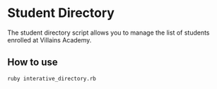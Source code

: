 # Student Directory #

The student directory script allows you to manage the list of students enrolled at Villains Academy.

## How to use ##

```shell
ruby interative_directory.rb
```
